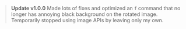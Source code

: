> **__Update v1.0.0__**
> Made lots of fixes and optimized an `f` command that no longer has annoying black background on the rotated image. Temporarily stopped using image APIs by leaving only my own.